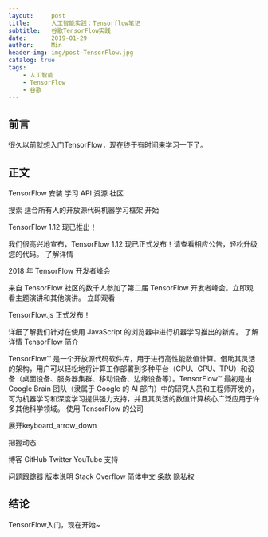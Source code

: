```yaml
---
layout:     post
title:      人工智能实践：Tensorflow笔记
subtitle:   谷歌TensorFlow实践
date:       2019-01-29
author:     Min
header-img: img/post-TensorFlow.jpg
catalog: true
tags:
    - 人工智能
    - TensorFlow
    - 谷歌
---
```


## 前言

很久以前就想入门TensorFlow，现在终于有时间来学习一下了。

## 正文

TensorFlow
安装
学习
API
资源
社区

搜索
适合所有人的开放源代码机器学习框架
开始

TensorFlow 1.12 现已推出！

我们很高兴地宣布，TensorFlow 1.12 现已正式发布！请查看相应公告，轻松升级您的代码。
了解详情

2018 年 TensorFlow 开发者峰会

来自 TensorFlow 社区的数千人参加了第二届 TensorFlow 开发者峰会。立即观看主题演讲和其他演讲。
立即观看

TensorFlow.js 正式发布！

详细了解我们针对在使用 JavaScript 的浏览器中进行机器学习推出的新库。
了解详情
TensorFlow 简介

TensorFlow™ 是一个开放源代码软件库，用于进行高性能数值计算。借助其灵活的架构，用户可以轻松地将计算工作部署到多种平台（CPU、GPU、TPU）和设备（桌面设备、服务器集群、移动设备、边缘设备等）。TensorFlow™ 最初是由 Google Brain 团队（隶属于 Google 的 AI 部门）中的研究人员和工程师开发的，可为机器学习和深度学习提供强力支持，并且其灵活的数值计算核心广泛应用于许多其他科学领域。
使用 TensorFlow 的公司



展开keyboard_arrow_down

把握动态

博客
GitHub
Twitter
YouTube
支持

问题跟踪器
版本说明
Stack Overflow
简体中文
条款 隐私权

## 结论
TensorFlow入门，现在开始~



